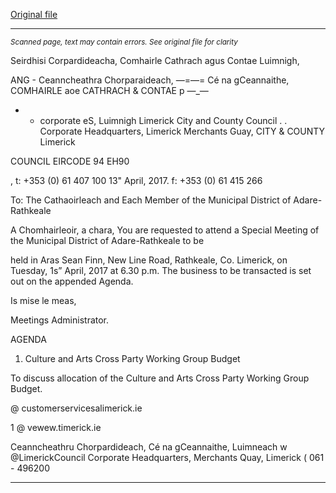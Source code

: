 [Original file](https://beta.limerick.ie/sites/default/files/media/documents/2017-04/agenda_-_special_meeting_of_the_municipal_district_of_adare-rathkeale_-_18th_april_2017.pdf)

---
*<small>Scanned page, text may contain errors. See original file for clarity</small>*  

Seirdhisi Corpardideacha,
Comhairle Cathrach agus Contae Luimnigh,

ANG - Ceanncheathra Chorparaideach,
—=—= Cé na gCeannaithe,
COMHAIRLE aoe
CATHRACH & CONTAE p —_—

* - corporate eS,
Luimnigh Limerick City and County Council
. . Corporate Headquarters,
Limerick Merchants Guay,
CITY & COUNTY Limerick

COUNCIL
EIRCODE 94 EH90

, t: +353 (0) 61 407 100
13" April, 2017. f: +353 (0) 61 415 266

To: The Cathaoirleach and Each Member of the Municipal District of Adare-Rathkeale

A Chomhairleoir, a chara,
You are requested to attend a Special Meeting of the Municipal District of Adare-Rathkeale to be

held in Aras Sean Finn, New Line Road, Rathkeale, Co. Limerick, on Tuesday, 1s” April, 2017 at 6.30
p.m. The business to be transacted is set out on the appended Agenda.

Is mise le meas,

Meetings Administrator.

AGENDA

1. Culture and Arts Cross Party Working Group Budget

To discuss allocation of the Culture and Arts Cross Party Working Group Budget.

@ customerservicesalimerick.ie

1 @ vewew.timerick.ie

Ceanncheathru Chorpardideach, Cé na gCeannaithe, Luimneach w @LimerickCouncil
Corporate Headquarters, Merchants Quay, Limerick ( 061 - 496200


---
